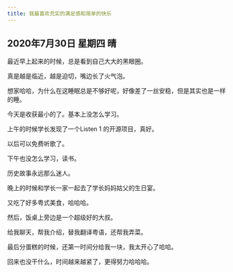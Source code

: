 ```yaml
---
title: 我最喜欢充实的满足感和简单的快乐
---
```


## 2020年7月30日 星期四 晴

最近早上起来的时候，总是看到自己大大的黑眼圈。

真是越是临近，越是迫切，嘴边长了火气泡。

想家哈哈，为什么在这睡眠总是不够好呢，好像差了一丝安稳，但是其实也是一样的睡。

今天是收获最小的了。基本上没怎么学习。

上午的时候学长发现了一个Listen 1 的开源项目，真好。

以后可以免费听歌了。

下午也没怎么学习，读书。

历史故事永远那么迷人。

晚上的时候和学长一家一起去了学长妈妈姑父的生日宴。

又吃了好多粤式美食，哈哈哈。

然后，饭桌上旁边是一个超级好的大叔。

给我聊天，帮我介绍，替我翻译粤语，还帮我弄菜。

最后分蛋糕的时候，还第一时间分给我一块，我太开心了哈哈。

回来也没干什么，时间越来越紧了，更得努力哈哈哈。